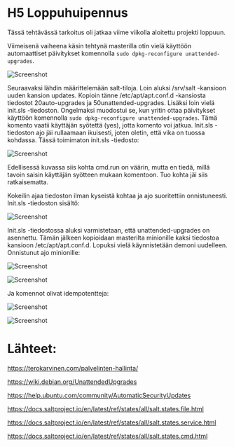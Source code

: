 # H5 Loppuhuipennus

Tässä tehtävässä tarkoitus oli jatkaa viime viikolla aloitettu projekti loppuun. 

Viimeisenä vaiheena käsin tehtynä masterilla otin vielä käyttöön automaattiset päivitykset komennolla `sudo dpkg-reconfigure unattended-upgrades`. 

![Screenshot](https://github.com/user-attachments/assets/91ea8fa8-553d-4980-94db-50442ed94902)

Seuraavaksi lähdin määrittelemään salt-tiloja. Loin aluksi /srv/salt -kansioon uuden kansion updates. Kopioin tänne /etc/apt/apt.conf.d -kansiosta tiedostot 20auto-upgrades
ja 50unattended-upgrades. Lisäksi loin vielä init.sls -tiedoston. Ongelmaksi muodostui se, kun yritin ottaa päivitykset käyttöön komennolla `sudo dpkg-reconfigure unattended-upgrades`. Tämä komento vaatii käyttäjän syötettä (yes), jotta komento voi jatkua. Init.sls -tiedoston ajo jäi rullaamaan ikuisesti, joten oletin, että vika on tuossa kohdassa. Tässä toimimaton init.sls -tiedosto:

![Screenshot](https://github.com/user-attachments/assets/87a5a05d-0df7-4c22-a1fd-9e012a0115e3)

Edellisessä kuvassa siis kohta cmd.run on väärin, mutta en tiedä, millä tavoin saisin käyttäjän syötteen mukaan komentoon. Tuo kohta jäi siis ratkaisematta.

Kokeilin ajaa tiedoston ilman kyseistä kohtaa ja ajo suoritettiin onnistuneesti. Init.sls -tiedoston sisältö:

![Screenshot](https://github.com/user-attachments/assets/7f7abf04-7d71-41e4-8a4c-96aad90fc1e3)

Init.sls -tiedostossa aluksi varmistetaan, että unattended-upgrades on asennettu. Tämän jälkeen kopioidaan masterilta minionille kaksi tiedostoa kansioon /etc/apt/apt.conf.d. Lopuksi vielä käynnistetään demoni uudelleen. Onnistunut ajo minionille:

![Screenshot](https://github.com/user-attachments/assets/aac839b1-a066-4de7-a3e0-4d9586b3da1b)

![Screenshot](https://github.com/user-attachments/assets/8d69cddd-f22c-494f-9ad1-70d7dbc06a77)

Ja komennot olivat idempotentteja:

![Screenshot](https://github.com/user-attachments/assets/572075b1-4b0e-4812-bfba-85981ca8c380)

![Screenshot](https://github.com/user-attachments/assets/950bef59-0f39-4645-9082-9a1841307ea8)



# Lähteet:

https://terokarvinen.com/palvelinten-hallinta/

https://wiki.debian.org/UnattendedUpgrades

https://help.ubuntu.com/community/AutomaticSecurityUpdates

https://docs.saltproject.io/en/latest/ref/states/all/salt.states.file.html

https://docs.saltproject.io/en/latest/ref/states/all/salt.states.service.html

https://docs.saltproject.io/en/latest/ref/states/all/salt.states.cmd.html


